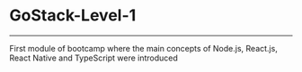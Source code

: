 # GoStack-Level-1
---

First module of bootcamp where the main concepts of Node.js, React.js, React Native and TypeScript were introduced

